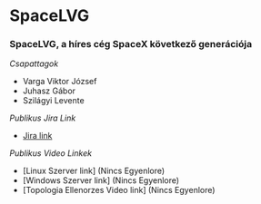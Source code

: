 # SpaceLVG
### SpaceLVG, a híres cég SpaceX következő generációja ###

 *Csapattagok*
- Varga Viktor József
- Juhasz Gábor
- Szilágyi Levente

*Publikus Jira Link*
 - [Jira link](https://spacelvg.atlassian.net/jira/)

*Publikus Video Linkek*
 - [Linux Szerver link] (Nincs Egyenlore)
 - [Windows Szerver link] (Nincs Egyenlore)
 - [Topologia Ellenorzes Video link] (Nincs Egyenlore)
